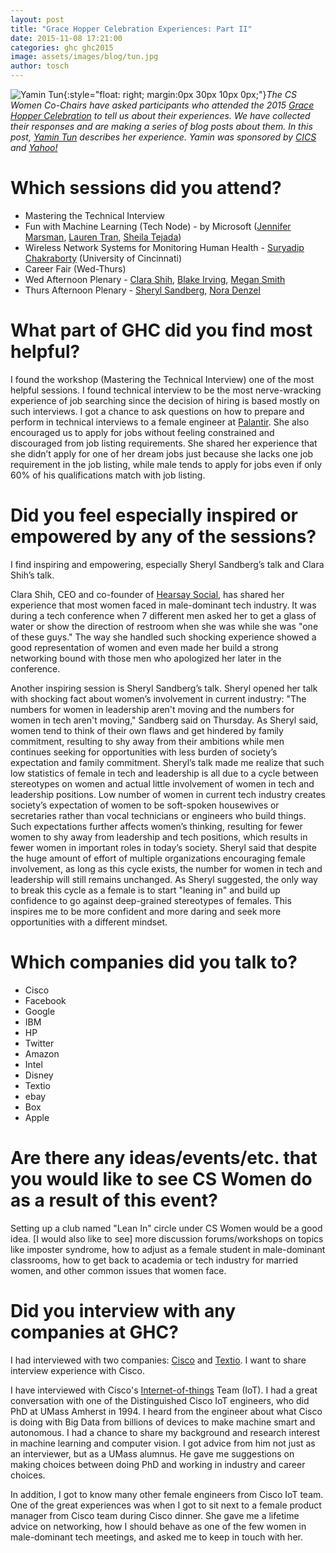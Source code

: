 ```yaml
---
layout: post
title: "Grace Hopper Celebration Experiences: Part II"
date: 2015-11-08 17:21:00
categories: ghc ghc2015
image: assets/images/blog/tun.jpg
author: tosch
---
```

![Yamin Tun](/images/tun.jpg){:style="float: right; margin:0px 30px 10px 0px;"}*The CS Women Co-Chairs have asked participants who attended the 2015 [Grace Hopper Celebration](http://ghc.anitaborg.org/) to tell us about their experiences. We have collected their responses and are making a series of blog posts about them.  In this post, [Yamin Tun](http://cics.umass.edu/~ytun) describes her experience. Yamin was sponsored by [CICS](http://cics.umass.edu) and [Yahoo!](http://www.yahoo.com)*


# Which sessions did you attend?

* Mastering the Technical Interview
* Fun with Machine Learning (Tech Node) - by Microsoft ([Jennifer Marsman](http://blogs.msdn.com/b/jennifer/), [Lauren Tran](http://schedule.gracehopper.org/speaker/lauren-tran/), [Sheila Tejada](http://www-bcf.usc.edu/~stejada/))
* Wireless Network Systems for Monitoring Human Health - [Suryadip Chakraborty](http://schedule.gracehopper.org/speaker/suryadip-chakraborty/) (University of Cincinnati)
* Career Fair (Wed-Thurs)
* Wed Afternoon Plenary - [Clara Shih](https://en.wikipedia.org/wiki/Clara_Shih), [Blake Irving](https://en.wikipedia.org/wiki/Blake_Irving), [Megan Smith](https://en.wikipedia.org/wiki/Megan_Smith)
* Thurs Afternoon Plenary - [Sheryl Sandberg](https://en.wikipedia.org/wiki/Sheryl_Sandberg), [Nora Denzel](http://www.noradenzel.com/)

# What part of GHC did you find most helpful?

I found the workshop (Mastering the Technical Interview) one of the most helpful sessions.  I found technical interview to be the most nerve-wracking experience of job searching since the decision of hiring is based mostly on such interviews. I got a chance to ask questions on how to prepare and perform in technical interviews to a female engineer at [Palantir](https://www.palantir.com/). She also encouraged us to apply for jobs without feeling constrained and discouraged from job listing requirements. She shared her experience that she didn’t apply for one of her dream jobs just because she lacks one job requirement in the job listing, while male tends to apply for jobs even if only 60% of his qualifications match with job listing.

# Did you feel especially inspired or empowered by any of the sessions?

I find inspiring and empowering, especially Sheryl Sandberg’s talk and Clara Shih’s talk.

Clara Shih, CEO and co-founder of [Hearsay Social](http://hearsaysocial.com/), has shared her experience that most women faced in male-dominant tech industry. It was during a tech conference when 7 different men asked her to get a glass of water or show the direction of restroom when she was while she was "one of these guys." The way she handled such shocking experience showed a good representation of women and even made her build a strong networking bound with those men who apologized her later in the conference.


Another inspiring session is Sheryl Sandberg’s talk. Sheryl opened her talk with shocking fact about women’s involvement in current industry: "The numbers for women in leadership aren't moving and the numbers for women in tech aren't moving," Sandberg said on Thursday. As Sheryl said, women tend to think of their own flaws and get hindered by family commitment, resulting to shy away from their ambitions while men continues seeking for opportunities with less burden of society’s expectation and family commitment. Sheryl’s talk made me realize that such low statistics of female in tech and leadership is all due to a cycle between stereotypes on women and actual little involvement of women in tech and leadership positions. Low number of women in current tech industry creates society’s expectation of women to be soft-spoken housewives or secretaries  rather than vocal technicians or engineers who build things. Such expectations further affects women’s thinking, resulting for fewer women to shy away from leadership and tech positions, which results in fewer women in important roles in today’s society. Sheryl said that despite the huge amount of effort of multiple organizations encouraging female involvement, as long as this cycle exists, the number for women in tech and leadership will still remains unchanged. As Sheryl suggested, the only way to break this cycle as a female is to start "leaning in" and build up confidence to go against deep-grained stereotypes of females. This inspires me to be more confident and more daring and seek more opportunities with a different mindset.

# Which companies did you talk to?
* Cisco
* Facebook
* Google
* IBM
* HP
* Twitter
* Amazon
* Intel
* Disney
* Textio
* ebay
* Box
* Apple


# Are there any ideas/events/etc. that you would like to see CS Women do as a result of this event?

Setting up a club named "Lean In" circle under CS Women would be a good idea. [I would also like to see] more discussion forums/workshops on topics like imposter syndrome, how to adjust as a female student in male-dominant classrooms, how to get back to academia or tech industry for married women, and other common issues that women face.

# Did you interview with any companies at GHC?

I had interviewed with two companies: [Cisco](http://www.cisco.com/) and [Textio](https://textio.com/). I want to share interview experience with Cisco.

I have interviewed with Cisco's [Internet-of-things](https://en.wikipedia.org/wiki/Internet_of_Things) Team (IoT). I had a great conversation with one of the Distinguished Cisco IoT engineers, who did PhD at UMass Amherst in 1994. I heard from the engineer about what Cisco is doing with Big Data from billions of devices to make machine smart and autonomous. I had a chance to share my background and research interest in machine learning and computer vision. I got advice from him not just as an interviewer, but as a UMass alumnus. He gave me suggestions on making choices between doing PhD and working in industry and career choices.

In addition, I got to know many other female engineers from Cisco IoT team. One of the great experiences was when I got to sit next to a female product manager from Cisco team during Cisco dinner. She gave me a lifetime advice on networking, how I should behave as one of the few women in male-dominant tech meetings, and asked me to keep in touch with her.

